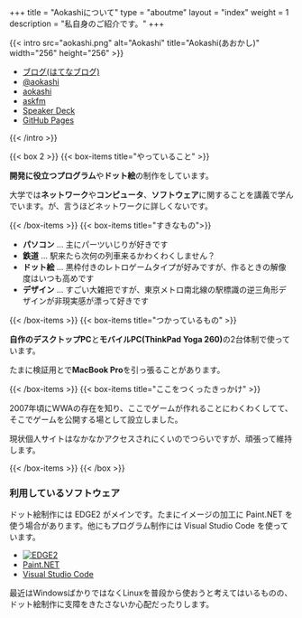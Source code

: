 +++
title = "Aokashiについて"
type = "aboutme"
layout = "index"
weight = 1
description = "私自身のご紹介です。"
+++

{{< intro src="aokashi.png" alt="Aokashi" title="Aokashi(あおかし)" width="256" height="256" >}}
  <div class="social_menu">
  <ul>
    <li class="social_menu-items is-blog"><a href="http://aokashi.hatenablog.jp" title="Aokashi Room">ブログ(はてなブログ)</a></li>
    <li class="social_menu-items is-twitter"><a href="https://twitter.com/aokashi" title="Aokashi(あおかし)(@aokashi)">@aokashi</a></li>
    <li class="social_menu-items is-github"><a href="https://github.com/aokashi" title="aokashi(Aokashi)">aokashi</a></li>
    <li class="social_menu-items is-askfm"><a href="https://ask.fm/aokashi" title="Aokashi(@aokashi)">askfm</a></li>
    <li class="social_menu-items is-speakerdeck"><a href="https://speakerdeck.com/aokashi" title="Presentations by Aokashi">Speaker Deck</a></li>
    <li class="social_menu-items"><a href="https://aokashi.github.io/" title="Aokashi Home Pages">GitHub Pages</a></li>
  </div>
{{< /intro >}}

{{< box 2 >}}
  {{< box-items title="やっていること" >}}
    <p><strong>開発に役立つプログラム</strong>や<strong>ドット絵</strong>の制作をしています。</p>
    <p>大学では<strong>ネットワーク</strong>や<strong>コンピュータ</strong>、<strong>ソフトウェア</strong>に関することを講義で学んでいます。が、言うほどネットワークに詳しくないです。</p>
  {{< /box-items >}}
  {{< box-items title="すきなもの">}}
    <ul>
      <li><strong>パソコン</strong> ... 主にパーツいじりが好きです</li>
      <li><strong>鉄道</strong> ... 駅来たら次何の列車来るかわくわくしません？</li>
      <li><strong>ドット絵</strong> ... 黒枠付きのレトロゲームタイプが好みですが、作るときの解像度はいつも高めです</li>
      <li><strong>デザイン</strong> ... すごい大雑把ですが、東京メトロ南北線の駅標識の逆三角形デザインが非現実感が漂って好きです</li>
    </ul>
  {{< /box-items >}}
  {{< box-items title="つかっているもの" >}}
    <p><strong>自作のデスクトップPC</strong>と<strong>モバイルPC(ThinkPad Yoga 260)</strong>の2台体制で使っています。</p>
    <p>たまに検証用とで<strong>MacBook Pro</strong>を引っ張ることがあります。</p>
  {{< /box-items >}}
  {{< box-items title="ここをつくったきっかけ" >}}
    <p>2007年頃にWWAの存在を知り、ここでゲームが作れることにわくわくしてて、そこでゲームを公開する場として設立しました。</p>
    <p>現状個人サイトはなかなかアクセスされにくいのでつらいですが、頑張って維持します。</p>
  {{< /box-items >}}
{{< /box >}}

### 利用しているソフトウェア
ドット絵制作には EDGE2 がメインです。たまにイメージの加工に Paint.NET を使う場合があります。他にもプログラム制作には Visual Studio Code を使っています。

- [![EDGE2](http://takabosoft.com/wp-content/themes/takabosoft/edge2/banner00.png)](http://takabosoft.com/edge2)
- [Paint.NET](http://www.getpaint.net/)
- [Visual Studio Code](https://code.visualstudio.com)

最近はWindowsばかりではなくLinuxを普段から使おうと考えてはいるものの、ドット絵制作に支障をきたさないか心配だったりします。